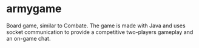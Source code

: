 armygame
========

Board game, similar to Combate. The game is made with Java and uses socket communication to provide a competitive two-players gameplay and an on-game chat. 
